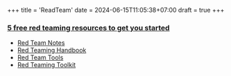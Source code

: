 +++
title = 'ReadTeam'
date = 2024-06-15T11:05:38+07:00
draft = true
+++

### [5 free red teaming resources to get you started](https://www.helpnetsecurity.com/2024/04/16/free-red-teaming-resources/)
- [Red Team Notes](https://dmcxblue.gitbook.io/red-team-notes-2-0)
- [Red Teaming Handbook](https://assets.publishing.service.gov.uk/media/61702155e90e07197867eb93/20210625-Red_Teaming_Handbook.pdf)
- [Red Team Tools](https://github.com/A-poc/RedTeam-Tools)
- [Red Teaming Toolkit](https://github.com/infosecn1nja/Red-Teaming-Toolkit)
